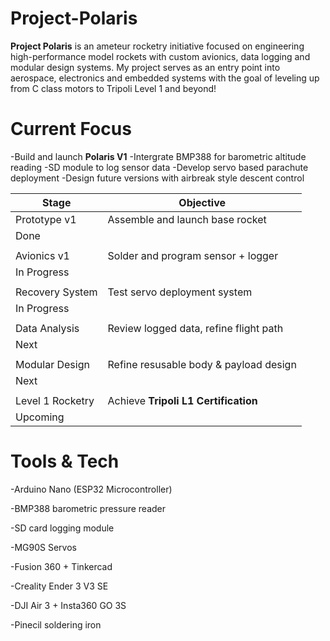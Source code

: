 # Project-Polaris

**Project Polaris** is an ameteur rocketry initiative focused on engineering high-performance model rockets with custom avionics, data logging and modular design systems. My project serves as an entry point into aerospace, electronics and embedded systems with the goal of leveling up from C class motors to Tripoli Level 1 and beyond!

# Current Focus
-Build and launch **Polaris V1**
-Intergrate BMP388 for barometric altitude reading
-SD module to log sensor data
-Develop servo based parachute deployment
-Design future versions with airbreak style descent control

|  Stage           | Objective                              |
|----------------- |----------------------------------------|
|Prototype v1      | Assemble and launch base rocket        |
|Done              |                                        |
|                  |                                        |
|Avionics v1       | Solder and program sensor + logger     |
|In Progress       |                                        |
|                  |                                        |
|Recovery System   | Test servo deployment system           |
|In Progress       |                                        |
|                  |                                        |
|Data Analysis     | Review logged data, refine flight path |
|Next              |                                        |
|                  |                                        |
|Modular Design    | Refine resusable body & payload design |
|Next              |                                        |
|                  |                                        |
|Level 1 Rocketry  | Achieve **Tripoli L1 Certification**   |
|Upcoming          |                                        |


 # Tools & Tech
-Arduino Nano (ESP32 Microcontroller)

-BMP388 barometric pressure reader

-SD card logging module

-MG90S Servos

-Fusion 360 + Tinkercad

-Creality Ender 3 V3 SE

-DJI Air 3 + Insta360 GO 3S

-Pinecil soldering iron
